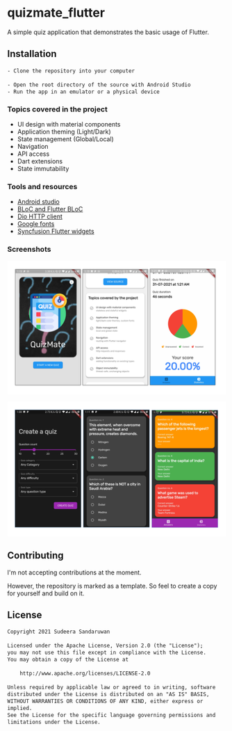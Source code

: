 # quizmate_flutter

A simple quiz application that demonstrates the basic usage of Flutter.

## Installation

```
- Clone the repository into your computer 

- Open the root directory of the source with Android Studio
- Run the app in an emulator or a physical device
```

### Topics covered in the project

- UI design with material components
- Application theming (Light/Dark)
- State management (Global/Local)
- Navigation
- API access
- Dart extensions
- State immutability

### Tools and resources

- [Android studio](https://developer.android.com/studio)
- [BLoC and Flutter BLoC](https://bloclibrary.dev/#/)
- [Dio HTTP client](https://pub.dev/packages/dio)
- [Google fonts](https://pub.dev/packages/google_fonts)
- [Syncfusion Flutter widgets](https://github.com/syncfusion/flutter-widgets)

### Screenshots

![App Screenshot](_screenshots/Screenshots_Light.png)

![App Screenshot](_screenshots/Screenshots_Dark.png)

## Contributing

I'm not accepting contributions at the moment.

However, the repository is marked as a template. So feel to create a copy for yourself and build on
it.

## License

```
Copyright 2021 Sudeera Sandaruwan

Licensed under the Apache License, Version 2.0 (the "License");
you may not use this file except in compliance with the License.
You may obtain a copy of the License at

    http://www.apache.org/licenses/LICENSE-2.0

Unless required by applicable law or agreed to in writing, software
distributed under the License is distributed on an "AS IS" BASIS,
WITHOUT WARRANTIES OR CONDITIONS OF ANY KIND, either express or implied.
See the License for the specific language governing permissions and
limitations under the License.
```
